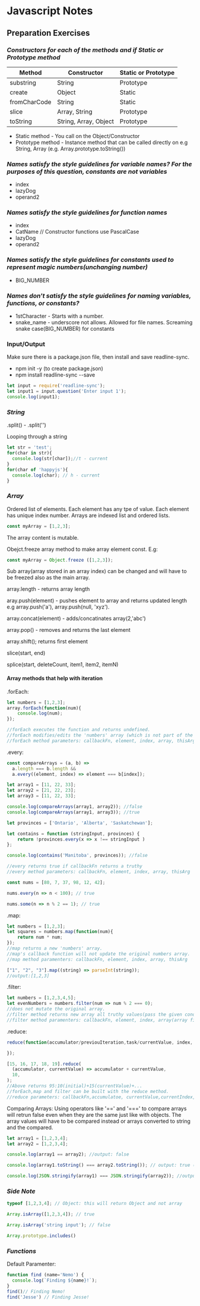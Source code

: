 # Javascript Notes

## Preparation Exercises

### _Constructors for each of the methods and if Static or Prototype method_

| Method| Constructor | Static or Prototype |
| ----------- | ----------- | -------------- |
| substring | String | Prototype
| create | Object | Static
| fromCharCode | String | Static |
| slice | Array, String | Prototype |
| toString | String, Array, Object | Prototype |


- Static method - You call on the Object/Constructor
- Prototype method - Instance method that can be called directly on e.g String, Array (e.g. Array.prototype.toString())



### _Names satisfy the style guidelines for variable names? For the purposes of this question, constants are not variables_
- index
- lazyDog
- operand2



### _Names satisfy the style guidelines for function names_
- index
- CatName // Constructor functions use PascalCase
- lazyDog
- operand2



### _Names satisfy the style guidelines for constants used to represent magic numbers(unchanging number)_

- BIG_NUMBER

### _Names don't satisfy the style guidelines for naming variables, functions, or constants?_

- 1stCharacter - Starts with a number.
- snake_name - underscore not allows. Allowed for file names. Screaming snake case(BIG_NUMBER) for constants

### Input/Output
Make sure there is a package.json file, then install and save readline-sync.
- npm init -y (to create package.json)
- npm install readline-sync --save
```javascript
let input = require('readline-sync');
let input1 = input.question('Enter input 1');
console.log(input1);

```
### _String_

.split() - .split('')

Looping through a string
```javascript
let str = 'test';
for(char in str){
  console.log(str[char]);//t - current
}
for(char of 'happyjs'){
  console.log(char); // h - current
}

```


### _Array_

Ordered list of elements. Each element has any tpe of value. Each element has unique index number. Arrays are indexed list and ordered lists.

```javascript
const myArray = [1,2,3];
```
The array content is mutable. 

Obejct.freeze array method to make array element const. E.g:
```javascript
const myArray = Object.freeze ([1,2,3]);
```
Sub array(array stored in an array index) can be changed and will have to be freezed also as the main array.

array.length - returns array length

aray.push(element) - pushes element to array and returns updated length e.g array.push('a'), array.push(null, 'xyz').

array.concat(element) - adds/concatinates array(2,'abc') 

array.pop() - removes and returns the last element

array.shift(); returns first element


slice(start, end)

splice(start, deleteCount, item1, item2, itemN)

#### Array methods that help with iteration

.forEach:
```javascript
let numbers = [1,2,3];
array.forEach(function(num){
    console.log(num);
}); 

//forEach executes the function and returns undefined.
//forEach modifies/edits the 'numbers' array (which is not part of the call back function).
//forEach method parameters: callbackFn, element, index, array, thisArg

```
.every:
```javascript
const compareArrays = (a, b) =>
  a.length === b.length &&
  a.every((element, index) => element === b[index]);

let array1 = [11, 22, 33];
let array2 = [21, 22, 23];
let array3 = [11, 22, 33];

console.log(compareArrays(array1, array2)); //false
console.log(compareArrays(array1, array3)); //true

let provinces = ['Ontario', 'Alberta', 'Saskatchewan'];

let contains = function (stringInput, provinces) {
    return !provinces.every(x => x !== stringInput )
};

console.log(contains('Manitoba', provinces)); //false

//every returns true if callbackFn returns a truthy
//every method parameters: callbackFn, element, index, array, thisArg

const nums = [80, 7, 37, 98, 12, 42];

nums.every(n => n < 100); // true

nums.some(n => n % 2 == 1); // true

```
.map:
```javascript
let numbers = [1,2,3];
let squares = numbers.map(function(num){
    return num * num;
});
//map returns a new 'numbers' array.
//map's callback function will not update the original numbers array.
//map method paramenters: callbackFn, element, index, array, thisArg

["1", "2", "3"].map((string) => parseInt(string));
//output:[1,2,3]
```
.filter:
```javascript
let numbers = [1,2,3,4,5];
let evenNumbers = numbers.filter(num => num % 2 === 0);
//does not mutate the original array.
//filter method returns new array all truthy values(pass the given condition)
//filter method paramenters: callbackFn, element, index, array(array filter() is called upon), thisArg(value of 'this')
```
.reduce:
```javascript
reduce(function(accumulator/previouIteration,task/currentValue, index, array){

});

[15, 16, 17, 18, 19].reduce(
  (accumulator, currentValue) => accumulator + currentValue,
  10,
);
//Above returns 95:10(initial)+15(currentValue)+...
//forEach,map and filter can be built with the reduce method.
//reduce parameters: callbackFn,accumulatoe, currentValue,currentIndex,array, initialValue
```
Comparing Arrays:
Using operators like '==' and '===' to compare arrays will retrun false even when they are the same just like with objects.
The array values will have to be compared instead or arrays converted to string and the compared.

```javascript
let array1 = [1,2,3,4];
let array2 = [1,2,3,4];

console.log(array1 == array2); //output: false

console.log(array1.toString() === array2.toString()); // output: true ('1,2,3,4' === '1,2,3,4')

console.log(JSON.stringify(array1) === JSON.stringify(array2)); //output: true ('[1,2,3,4]' === '[1,2,3,4]')

```
### _Side Note_
```javascript
typeof [1,2,3,4]; // Object: this will return Object and not array

Array.isArray([1,2,3,4]); // true

Array.isArray('string input'); // false

```

```javascript
Array.prototype.includes()
```

### _Functions_

Default Paramenter:

```javascript
function find (name='Nemo') {
  console.log(`Finding ${name}!`);
}
find()// Finding Nemo!
find('Jesse') // Finding Jesse!

```